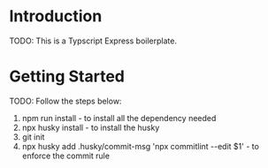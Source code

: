 # Introduction 
TODO: This is a Typscript Express boilerplate.

# Getting Started
TODO: Follow the steps below:
1.	npm run install - to install all the dependency needed
2.	npx husky install - to install the husky
3.  git init
4.	npx husky add .husky/commit-msg 'npx commitlint --edit $1' - to enforce the commit rule